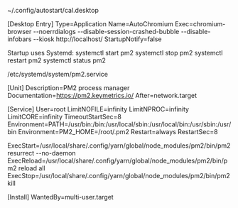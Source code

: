 
~/.config/autostart/cal.desktop

[Desktop Entry]
Type=Application
Name=AutoChromium
Exec=chromium-browser --noerrdialogs --disable-session-crashed-bubble --disable-infobars --kiosk http://localhost/
StartupNotify=false

Startup uses Systemd:
systemctl start pm2
systemctl stop pm2
systemctl restart pm2
systemctl status pm2

/etc/systemd/system/pm2.service

[Unit]
Description=PM2 process manager
Documentation=https://pm2.keymetrics.io/
After=network.target

[Service]
User=root
LimitNOFILE=infinity
LimitNPROC=infinity
LimitCORE=infinity
TimeoutStartSec=8
Environment=PATH=/usr/bin:/bin:/usr/local/sbin:/usr/local/bin:/usr/sbin:/usr/bin
Environment=PM2_HOME=/root/.pm2
Restart=always
RestartSec=8

ExecStart=/usr/local/share/.config/yarn/global/node_modules/pm2/bin/pm2 resurrect --no-daemon
ExecReload=/usr/local/share/.config/yarn/global/node_modules/pm2/bin/pm2 reload all
ExecStop=/usr/local/share/.config/yarn/global/node_modules/pm2/bin/pm2 kill

[Install]
WantedBy=multi-user.target
